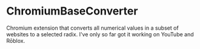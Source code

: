 # ChromiumBaseConverter
Chromium extension that converts all numerical values in a subset of websites to a selected radix.  I've only so far got it working on YouTube and Rōblox.

